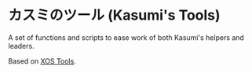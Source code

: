 # カスミのツール (Kasumi's Tools)

A set of functions and scripts to ease work of both Kasumi's helpers
and leaders.

Based on [XOS Tools](https://git.halogenos.org/halogenOS/android_external_xos).
